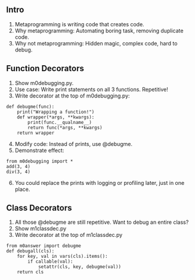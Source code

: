 Intro
----
1. Metaprogramming is writing code that creates code.
2. Why metaprogramming: Automating boring task, removing duplicate code.
3. Why not metaprogramming: Hidden magic, complex code, hard to debug.

Function Decorators
----
1. Show m0debugging.py.
2. Use case: Write print statements on all 3 functions. Repetitive!
3. Write decorator at the top of m0debugging.py:
```
def debugme(func):
	print("Wrapping a function!")
	def wrapper(*args, **kwargs):
		print(func.__qualname__)
		return func(*args, **kwargs)
	return wrapper
```
4. Modify code: Instead of prints, use @debugme.
5. Demonstrate effect:
```
from m0debugging import *
add(3, 4)
div(3, 4)
```
6. You could replace the prints with logging or profiling later, just in one place.

Class Decorators
----
1. All those @debugme are still repetitive. Want to debug an entire class?
2. Show m1classdec.py
3. Write decorator at the top of m1classdec.py
```
from m0answer import debugme
def debugall(cls):
	for key, val in vars(cls).items():
		if callable(val):
			setattr(cls, key, debugme(val))
	return cls
```